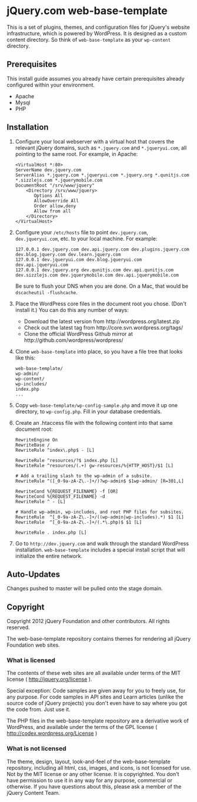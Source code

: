 # jQuery.com web-base-template

This is a set of plugins, themes, and configuration files for jQuery's website infrastructure, which is powered by WordPress. It is designed as a custom content directory. So think of `web-base-template` as your `wp-content` directory.

## Prerequisites 

This install guide assumes you already have certain prerequisites already configured within your environment.

* Apache
* Mysql
* PHP

## Installation

1. Configure your local webserver with a virtual host that covers the relevant jQuery domains, such as `*.jquery.com` and `*.jqueryui.com`, all pointing to the same root. For example, in Apache:

    ```
    <VirtualHost *:80>
    ServerName dev.jquery.com
    ServerAlias *.jquery.com *.jqueryui.com *.jquery.org *.qunitjs.com *.sizzlejs.com *.jquerymobile.com
    DocumentRoot "/srv/www/jquery"
        <Directory /srv/www/jquery>
           Options All
           AllowOverride All
           Order allow,deny
           Allow from all
        </Directory>
    </VirtualHost>
    ```

1. Configure your `/etc/hosts` file to point `dev.jquery.com`, `dev.jqueryui.com`, etc. to your local machine. For example:

    ```
    127.0.0.1 dev.jquery.com dev.api.jquery.com dev.plugins.jquery.com dev.blog.jquery.com dev.learn.jquery.com
    127.0.0.1 dev.jqueryui.com dev.blog.jqueryui.com dev.api.jqueryui.com
    127.0.0.1 dev.jquery.org dev.qunitjs.com dev.api.qunitjs.com dev.sizzlejs.com dev.jquerymobile.com dev.api.jquerymobile.com
    ```

    Be sure to flush your DNS when you are done. On a Mac, that would be `dscacheutil -flushcache`.

1. Place the WordPress core files in the document root you chose. (Don't install it.) You can do this any number of ways:

    <ul>
      <li>Download the latest version from http://wordpress.org/latest.zip</li>
      <li>Check out the latest tag from http://core.svn.wordpress.org/tags/</li>
      <li>Clone the official WordPress Github mirror at http://github.com/wordpress/wordpress/</li>
    </ul>

1. Clone `web-base-template` into place, so you have a file tree that looks like this:

    ```
    web-base-template/
    wp-admin/
    wp-content/
    wp-includes/
    index.php
    ...
    ```

1. Copy `web-base-template/wp-config-sample.php` and move it up one directory, to `wp-config.php`. Fill in your database credentials.

1. Create an .htaccess file with the following content into that same document root:

    ```
    RewriteEngine On
    RewriteBase /
    RewriteRule ^index\.php$ - [L]

    RewriteRule ^resources/?$ index.php [L]
    RewriteRule ^resources/(.+) gw-resources/%{HTTP_HOST}/$1 [L]

    # Add a trailing slash to the wp-admin of a subsite.
    RewriteRule ^([_0-9a-zA-Z\.-]+/)?wp-admin$ $1wp-admin/ [R=301,L]

    RewriteCond %{REQUEST_FILENAME} -f [OR]
    RewriteCond %{REQUEST_FILENAME} -d
    RewriteRule ^ - [L]

    # Handle wp-admin, wp-includes, and root PHP files for subsites.
    RewriteRule  ^[_0-9a-zA-Z\.-]+/((wp-admin|wp-includes).*) $1 [L]
    RewriteRule  ^[_0-9a-zA-Z\.-]+/(.*\.php)$ $1 [L]

    RewriteRule . index.php [L]
    ```

1. Go to `http://dev.jquery.com` and walk through the standard WordPress installation. `web-base-template` includes a special install script that will initialize the entire network.

## Auto-Updates
Changes pushed to master will be pulled onto the stage domain.

## Copyright

Copyright 2012 jQuery Foundation and other contributors. All rights reserved.

The web-base-template repository contains themes for rendering all jQuery Foundation web sites.

### What is licensed

The contents of these web sites are all available under terms of the MIT license ( http://jquery.org/license ).

Special exception: Code samples are given away for you to freely use, for any purpose. For code samples in API sites
and Learn articles (unlike the source code of jQuery projects) you don't even have to say where you got the code from.
Just use it.

The PHP files in the web-base-template repository are a derivative work of WordPress, and available under the
terms of the GPL license ( http://codex.wordpress.org/License )

### What is not licensed

The theme, design, layout, look-and-feel of the web-base-template repository, including all html, css, images, and
icons, is not licensed for use. Not by the MIT license or any other license. It is copyrighted. You don't have
permission to use it in any way for any purpose, commercial or otherwise. If you have questions about this, please
ask a member of the jQuery Content Team.
